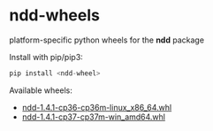 # ndd-wheels
platform-specific python wheels for the **ndd** package

Install with pip/pip3:
```python
pip install <ndd-wheel>
```

Available wheels:
- [ndd-1.4.1-cp36-cp36m-linux_x86_64.whl](https://github.com/simomarsili/ndd-wheels/raw/master/ndd-1.4.1-cp36-cp36m-linux_x86_64.whl)
- [ndd-1.4.1-cp37-cp37m-win_amd64.whl](https://github.com/simomarsili/ndd-wheels/raw/master/ndd-1.4.1-cp37-cp37m-win_amd64.whl)
